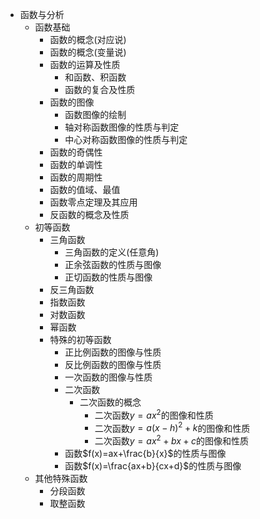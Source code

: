 * 函数与分析
  * 函数基础
    * 函数的概念(对应说)
    * 函数的概念(变量说)
    * 函数的运算及性质
      * 和函数、积函数
      * 函数的复合及性质
    * 函数的图像
      * 函数图像的绘制
      * 轴对称函数图像的性质与判定
      * 中心对称函数图像的性质与判定 
    * 函数的奇偶性
    * 函数的单调性
    * 函数的周期性
    * 函数的值域、最值
    * 函数零点定理及其应用
    * 反函数的概念及性质
  * 初等函数
    * 三角函数
      * 三角函数的定义(任意角)
      * 正余弦函数的性质与图像
      * 正切函数的性质与图像
    * 反三角函数
    * 指数函数
    * 对数函数
    * 幂函数
    * 特殊的初等函数
      * 正比例函数的图像与性质
      * 反比例函数的图像与性质
      * 一次函数的图像与性质
      * 二次函数
        * 二次函数的概念
          * 二次函数$y=ax^2$的图像和性质
          * 二次函数$y=a(x-h)^2+k$的图像和性质
          * 二次函数$y=ax^2+bx+c$的图像和性质 
      * 函数$f(x)=ax+\frac{b}{x}$的性质与图像
      * 函数$f(x)=\frac{ax+b}{cx+d}$的性质与图像
  * 其他特殊函数
    * 分段函数
    * 取整函数
